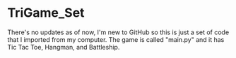 # TriGame_Set
There's no updates as of now, I'm new to GitHub so this is just a set of code that I imported from my computer.
The game is called "main.py" and it has Tic Tac Toe, Hangman, and Battleship.
